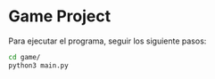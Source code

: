 # Game Project

Para ejecutar el programa, seguir los siguiente pasos:

```sh
cd game/
python3 main.py
```
